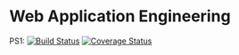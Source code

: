 # Web Application Engineering
PS1: 
[![Build Status](https://travis-ci.org/mrteera/web16-06.svg?branch=ps1)](https://travis-ci.org/mrteera/web16-06?branch=ps1)
[![Coverage Status](https://coveralls.io/repos/github/mrteera/web16-06/badge.svg?branch=ps1)](https://coveralls.io/github/mrteera/web16-06?branch=ps1)
